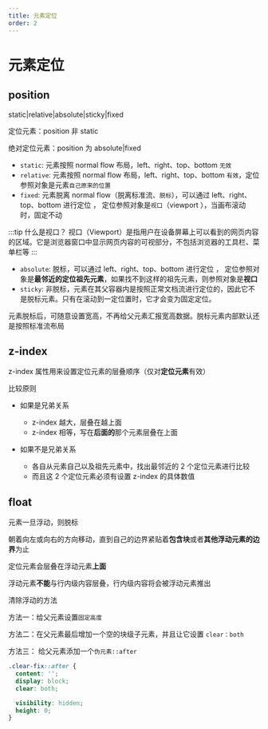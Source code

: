 ```yaml
---
title: 元素定位
order: 2
---
```


# 元素定位

## position

static|relative|absolute|sticky|fixed

定位元素：position 非 static

绝对定位元素：position 为 absolute|fixed

- `static`: 元素按照 normal flow 布局，left、right、top、bottom `无效`
- `relative`: 元素按照 normal flow 布局，left、right、top、bottom `有效`，定位参照对象是元素`自己原来的位置`
- `fixed`: 元素脱离 normal flow（脱离标准流、`脱标`），可以通过 left、right、top、bottom 进行定位 ， 定位参照对象是`视口`（viewport ），当画布滚动时，固定不动

:::tip 什么是视口？
视口（Viewport）是指用户在设备屏幕上可以看到的网页内容的区域。它是浏览器窗口中显示网页内容的可视部分，不包括浏览器的工具栏、菜单栏等
:::

- `absolute`: 脱标，可以通过 left、right、top、bottom 进行定位 ， 定位参照对象是**最邻近的定位祖先元素**，如果找不到这样的祖先元素，则参照对象是**视口**
- `sticky`: 非脱标，元素在其父容器内是按照正常文档流进行定位的，因此它不是脱标元素。只有在滚动到一定位置时，它才会变为固定定位。

元素脱标后，可随意设置宽高，不再给父元素汇报宽高数据。脱标元素内部默认还是按照标准流布局

## z-index

z-index 属性用来设置定位元素的层叠顺序（仅对**定位元素**有效）

比较原则

- 如果是兄弟关系

  - z-index 越大，层叠在越上面
  - z-index 相等，写在**后面的**那个元素层叠在上面

- 如果不是兄弟关系
  - 各自从元素自己以及祖先元素中，找出最邻近的 2 个定位元素进行比较
  - 而且这 2 个定位元素必须有设置 z-index 的具体数值

## float

元素一旦浮动，则脱标

朝着向左或向右的方向移动，直到自己的边界紧贴着**包含块**或者**其他浮动元素的边界**为止

定位元素会层叠在浮动元素**上面**

浮动元素**不能**与行内级内容层叠，行内级内容将会被浮动元素推出

清除浮动的方法

方法一：给父元素设置`固定高度`

方法二：在父元素最后增加一个空的块级子元素，并且让它设置 `clear：both`

方法三： 给父元素添加一个`伪元素::after`

```css
.clear-fix::after {
  content: '';
  display: block;
  clear: both;

  visibility: hidden;
  height: 0;
}
```
